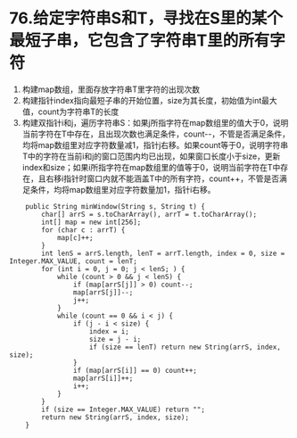 # 76.给定字符串S和T，寻找在S里的某个最短子串，它包含了字符串T里的所有字符
1. 构建map数组，里面存放字符串T里字符的出现次数
2. 构建指针index指向最短子串的开始位置，size为其长度，初始值为int最大值，count为字符串T的长度
3. 构建双指针i和j，遍历字符串S：如果j所指字符在map数组里的值大于0，说明当前字符在T中存在，且出现次数也满足条件，count--，不管是否满足条件，均将map数组里对应字符数量减1，指针j右移。如果count等于0，说明字符串T中的字符在当前i和j的窗口范围内均已出现，如果窗口长度小于size，更新index和size；如果i所指字符在map数组里的值等于0，说明当前字符在T中存在，且右移i指针时窗口内就不能涵盖T中的所有字符，count++，不管是否满足条件，均将map数组里对应字符数量加1，指针i右移。
```
    public String minWindow(String s, String t) {
        char[] arrS = s.toCharArray(), arrT = t.toCharArray();
        int[] map = new int[256];
        for (char c : arrT) {
            map[c]++;
        }
        int lenS = arrS.length, lenT = arrT.length, index = 0, size = Integer.MAX_VALUE, count = lenT;
        for (int i = 0, j = 0; j < lenS; ) {
            while (count > 0 && j < lenS) {
                if (map[arrS[j]] > 0) count--;
                map[arrS[j]]--;
                j++;
            }
            while (count == 0 && i < j) {
                if (j - i < size) {
                    index = i;
                    size = j - i;
                    if (size == lenT) return new String(arrS, index, size);
                }
                if (map[arrS[i]] == 0) count++;
                map[arrS[i]]++;
                i++;
            }
        }
        if (size == Integer.MAX_VALUE) return "";
        return new String(arrS, index, size);
    }
```
